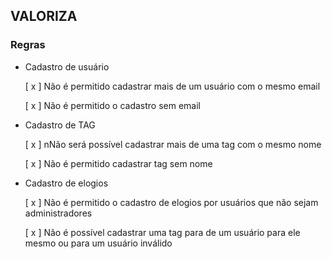 ## VALORIZA

### Regras

- Cadastro de usuário
  
  [ x ] Não é permitido cadastrar mais de um usuário com o mesmo email

  [ x ] Não é permitido o cadastro sem email

- Cadastro de TAG

  [ x ] nNão será possível cadastrar mais de uma tag com o mesmo nome

  [ x ] Não é permitido cadastrar tag sem nome

- Cadastro de elogios

  [ x ] Não é permitido o cadastro de elogios por usuários que não sejam administradores

  [ x ] Não é possível cadastrar uma tag para de um usuário para ele mesmo ou para um usuário inválido